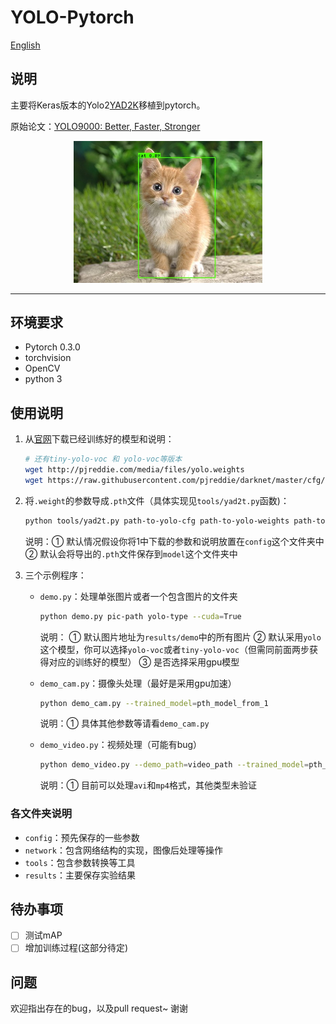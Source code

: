 # YOLO-Pytorch

[English](README.md)

## 说明

主要将Keras版本的Yolo2[YAD2K](https://github.com/allanzelener/YAD2K)移植到pytorch。

原始论文：[YOLO9000: Better, Faster, Stronger](https://arxiv.org/abs/1612.08242)

<p align="center"><img width="60%" src="png/cat.jpg" /></p>

---

## 环境要求

- Pytorch 0.3.0
- torchvision
- OpenCV
- python 3

## 使用说明

1. 从[官网](http://pjreddie.com/darknet/yolo/)下载已经训练好的模型和说明：

   ```bash
   # 还有tiny-yolo-voc 和 yolo-voc等版本
   wget http://pjreddie.com/media/files/yolo.weights
   wget https://raw.githubusercontent.com/pjreddie/darknet/master/cfg/yolo.cfg
   ```

2. 将`.weight`的参数导成`.pth`文件（具体实现见`tools/yad2t.py`函数)：

   ```bash
   python tools/yad2t.py path-to-yolo-cfg path-to-yolo-weights path-to-output-folder
   ```

   说明：① 默认情况假设你将1中下载的参数和说明放置在`config`这个文件夹中   ② 默认会将导出的`.pth`文件保存到`model`这个文件夹中 

3. 三个示例程序：

   - `demo.py`：处理单张图片或者一个包含图片的文件夹

     ```bash
     python demo.py pic-path yolo-type --cuda=True
     ```

     说明： ① 默认图片地址为`results/demo`中的所有图片  ② 默认采用`yolo`这个模型，你可以选择`yolo-voc`或者`tiny-yolo-voc`（但需同前面两步获得对应的训练好的模型）  ③ 是否选择采用gpu模型

   - `demo_cam.py`：摄像头处理（最好是采用gpu加速）

     ```bash
     python demo_cam.py --trained_model=pth_model_from_1
     ```

     说明：① 具体其他参数等请看`demo_cam.py`

   - `demo_video.py`：视频处理（可能有bug）

     ```bash
     python demo_video.py --demo_path=video_path --trained_model=pth_model_from_1
     ```

     说明：① 目前可以处理`avi`和`mp4`格式，其他类型未验证

### 各文件夹说明

- `config`：预先保存的一些参数
- `network`：包含网络结构的实现，图像后处理等操作
- `tools`：包含参数转换等工具
- `results`：主要保存实验结果

## 待办事项

- [ ] 测试mAP
- [ ] 增加训练过程(这部分待定)

## 问题

欢迎指出存在的bug，以及pull request~ 谢谢